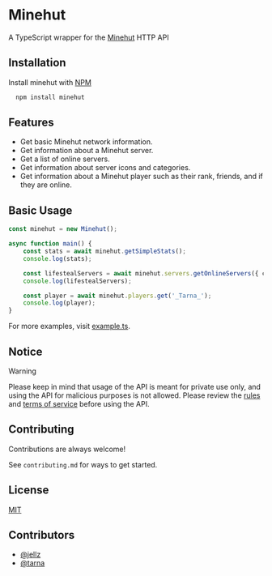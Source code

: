 # Minehut
A TypeScript wrapper for the [Minehut](https://minehut.com) HTTP API

## Installation
Install minehut with [NPM](https://npmjs.com)

```bash
  npm install minehut
```

## Features
- Get basic Minehut network information.
- Get information about a Minehut server.
- Get a list of online servers.
- Get information about server icons and categories.
- Get information about a Minehut player such as their rank, friends, and if they are online.

## Basic Usage
```ts
const minehut = new Minehut();

async function main() {
    const stats = await minehut.getSimpleStats();
    console.log(stats);

    const lifestealServers = await minehut.servers.getOnlineServers({ category: "lifesteal" });
    console.log(lifestealServers);

    const player = await minehut.players.get('_Tarna_');
    console.log(player);
}
```

For more examples, visit [example.ts](https://github.com/jellz/minehut/blob/master/src/example.ts).

## Notice
> [!WARNING]
> Please keep in mind that usage of the API is meant for private use only, and using the API for malicious purposes is not allowed.
> Please review the [rules](https://minehut.com/rules) and [terms of service](https://minehut.com/terms-of-service) before using the API.

## Contributing
Contributions are always welcome!

See `contributing.md` for ways to get started.

## License
[MIT](https://choosealicense.com/licenses/mit/)

## Contributors
- [@jellz](https://www.github.com/jellz)
- [@tarna](https://www.github.com/tarna)
